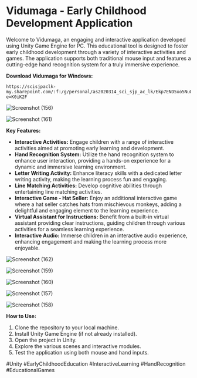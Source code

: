 # Vidumaga - Early Childhood Development Application

Welcome to Vidumaga, an engaging and interactive application developed using Unity Game Engine for PC. This educational tool is designed to foster early childhood development through a variety of interactive activities and games. The application supports both traditional mouse input and features a cutting-edge hand recognition system for a truly immersive experience.


**Download Vidumaga for Windows:**

    https://scisjpaclk-my.sharepoint.com/:f:/g/personal/as2020314_sci_sjp_ac_lk/Ekp7END5xo5NuOyJbklE_i4Bxr62AkgHyZZkzmpxQ1fBkw?e=K0iK2F




![Screenshot (156)](https://github.com/Aksal00/Vidumaga---Interactive-Learning-Application-HCI/assets/110421821/c356e6ee-d79b-494d-94c7-9256bf702d21)

![Screenshot (161)](https://github.com/Aksal00/Vidumaga---Interactive-Learning-Application-HCI/assets/110421821/dde3933c-ddd3-4ccf-b3ca-0ce67beead79)

**Key Features:**
- **Interactive Activities:** Engage children with a range of interactive activities aimed at promoting early learning and development.
- **Hand Recognition System:** Utilize the hand recognition system to enhance user interaction, providing a hands-on experience for a dynamic and immersive learning environment.
- **Letter Writing Activity:** Enhance literacy skills with a dedicated letter writing activity, making the learning process fun and engaging.
- **Line Matching Activities:** Develop cognitive abilities through entertaining line matching activities.
- **Interactive Game - Hat Seller:** Enjoy an additional interactive game where a hat seller catches hats from mischievous monkeys, adding a delightful and engaging element to the learning experience.
- **Virtual Assistant for Instructions:** Benefit from a built-in virtual assistant providing clear instructions, guiding children through various activities for a seamless learning experience.
- **Interactive Audio:** Immerse children in an interactive audio experience, enhancing engagement and making the learning process more enjoyable.

![Screenshot (162)](https://github.com/Aksal00/Vidumaga---Interactive-Learning-Application-HCI/assets/110421821/09595b1f-67ee-4efc-9f5e-d9fc4e886c1d)

![Screenshot (159)](https://github.com/Aksal00/Vidumaga---Interactive-Learning-Application-HCI/assets/110421821/f8b908f8-26f7-4682-8d38-04fc99d41754)

![Screenshot (160)](https://github.com/Aksal00/Vidumaga---Interactive-Learning-Application-HCI/assets/110421821/629f4d26-21c3-408e-b103-91ceb2034274)

![Screenshot (157)](https://github.com/Aksal00/Vidumaga---Interactive-Learning-Application-HCI/assets/110421821/b87a4f39-5bd0-4d25-8c23-e210ee0b8812)

![Screenshot (158)](https://github.com/Aksal00/Vidumaga---Interactive-Learning-Application-HCI/assets/110421821/1a8608b1-b79e-4631-9cbe-095308b1eac0)


**How to Use:**
1. Clone the repository to your local machine.
2. Install Unity Game Engine (if not already installed).
3. Open the project in Unity.
4. Explore the various scenes and interactive modules.
5. Test the application using both mouse and hand inputs.

#Unity #EarlyChildhoodEducation #InteractiveLearning #HandRecognition #EducationalGames
